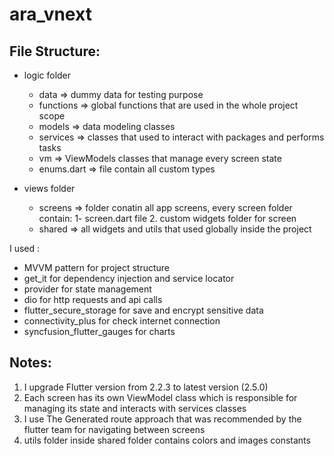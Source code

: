 # ara_vnext

## File Structure:
- logic folder
    - data => dummy data for testing purpose
    - functions => global functions that are used in the whole project scope
    - models => data modeling classes
    - services => classes that used to interact with packages and performs tasks
    - vm => ViewModels classes that manage every screen state
    - enums.dart => file contain all custom types

- views folder
    - screens => folder conatin all app screens, every screen folder contain:
        1- screen.dart file
        2. custom widgets folder for screen
    - shared => all widgets and utils that used globally inside the project

I used :
- MVVM pattern for project structure
- get_it for dependency injection and service locator
- provider for state management
- dio for http requests and api calls
- flutter_secure_storage for save and encrypt sensitive data
- connectivity_plus for check internet connection
- syncfusion_flutter_gauges for charts

## Notes:
1. I upgrade Flutter version from 2.2.3 to latest version (2.5.0)
2. Each screen has its own ViewModel class which is responsible for managing its state and interacts with services classes
3. I use The Generated route approach that was recommended by the flutter team for navigating between screens
4. utils folder inside shared folder contains colors and images constants

    
